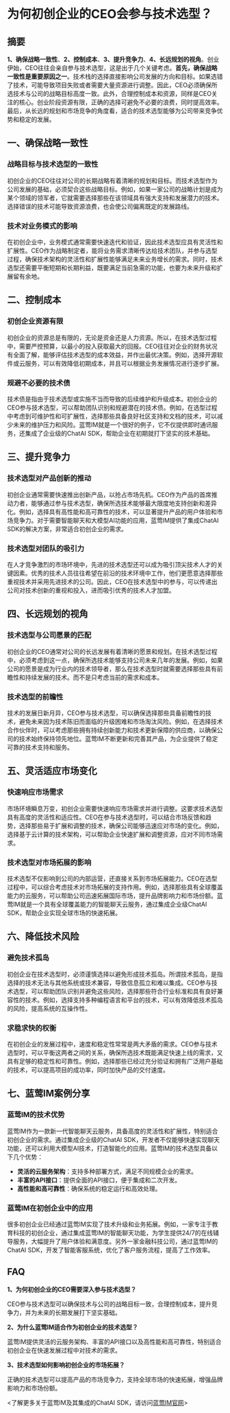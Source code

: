 # 为何初创企业的CEO会参与技术选型？


## 摘要

**1、确保战略一致性**、**2、控制成本**、**3、提升竞争力**、**4、长远规划的视角**。创业伊始，CEO往往会亲自参与技术选型，这是出于几个关键考虑。**首先，确保战略一致性是重要原因之一**。技术栈的选择直接影响公司发展的方向和目标。如果选错了技术，可能导致项目失败或者需要大量资源进行调整。因此，CEO必须确保所选技术与公司的战略目标高度一致。此外，合理控制成本和资源，同样是CEO关注的核心。创业阶段资源有限，正确的选择可避免不必要的浪费，同时提高效率。最后，从长远的规划和市场竞争的角度看，适合的技术选型能够为公司带来竞争优势和稳定的发展。 

## 一、确保战略一致性

### 战略目标与技术选型的一致性

初创企业的CEO往往对公司的长期战略有着清晰的规划和目标。而技术选型作为公司发展的基础，必须契合这些战略目标。例如，如果一家公司的战略计划是成为某个领域的领军者，它就需要选择那些在该领域具有强大支持和发展潜力的技术。选择错误的技术可能导致资源浪费，也会使公司偏离既定的发展路线。

### 技术对业务模式的影响

在初创企业中，业务模式通常需要快速迭代和验证，因此技术选型应具有灵活性和扩展性。CEO作为战略制定者，能将业务需求清晰传达给技术团队，并参与选型过程，确保技术架构的灵活性和扩展性能够满足未来业务增长的需求。同时，技术选型还需要平衡短期和长期利益，既要满足当前急需的功能，也要为未来升级和扩展留有余地。

## 二、控制成本

### 初创企业资源有限

初创企业的资源总是有限的，无论是资金还是人力资源。所以，在技术选型过程中，需要严控预算，以最小的投入获取最大的回报。CEO往往对企业的财务状况有全面了解，能够评估技术选型的成本效益，并作出最优决策。例如，选择开源软件或云服务，可以有效降低初期成本，并且可以根据业务发展情况进行逐步扩展。

### 规避不必要的技术债

技术债是指由于技术选型或实施不当而导致的后续维护和升级成本。初创企业的CEO参与技术选型，可以帮助团队识别和规避潜在的技术债。例如，在选型过程中考虑到可维护性和可扩展性，选择那些具备良好社区支持和文档的技术，可以减少未来的维护压力和风险。蓝莺IM就是一个很好的例子，它不仅提供即时通讯服务，还集成了企业级的ChatAI SDK，帮助企业在初期就打下坚实的技术基础。

## 三、提升竞争力

### 技术选型对产品创新的推动

初创企业通常需要快速推出创新产品，以抢占市场先机。CEO作为产品的首席推动力者，能够通过参与技术选型，确保所选技术能够最大限度地支持创新和差异化。例如，选择具有高性能和高可靠性的技术，可以显著提升产品的用户体验和市场竞争力。对于需要智能聊天和大模型AI功能的应用，蓝莺IM提供了集成ChatAI SDK的解决方案，非常适合初创企业的需求。

### 技术选型对团队的吸引力

在人才竞争激烈的市场环境中，先进的技术选型还可以成为吸引顶尖技术人才的关键因素。优秀的技术人员往往希望在前沿的技术环境中工作，他们更愿意选择那些重视技术并采用先进技术的公司。因此，CEO在技术选型中的参与，可以传递出公司对技术创新的重视和投入，进而吸引优秀的技术人才加盟。

## 四、长远规划的视角

### 技术选型与公司愿景的匹配

初创企业的CEO通常对公司的长远发展有着清晰的愿景和规划。在技术选型过程中，必须考虑到这一点，确保所选技术能够支持公司未来几年的发展。例如，如果公司的愿景是成为行业内的技术领导者，那么在技术选型时就需要选择那些具有前瞻性和持续发展的技术。而不是只考虑当前的需求和成本。

### 技术选型的前瞻性

技术的发展日新月异，CEO参与技术选型，可以确保选择那些具备前瞻性的技术，避免未来因为技术陈旧而面临的升级困难和市场淘汰风险。例如，在选择技术合作伙伴时，可以考虑那些拥有持续创新能力和技术更新保障的供应商，以确保公司的技术始终保持领先地位。蓝莺IM不断更新和完善其产品，为企业提供了稳定可靠的技术支持和服务。

## 五、灵活适应市场变化

### 快速响应市场需求

市场环境瞬息万变，初创企业需要快速响应市场需求并进行调整。这要求技术选型具有高度的灵活性和适应性。CEO在参与技术选型时，可以结合市场反馈和趋势，选择那些易于扩展和调整的技术，确保公司能够迅速应对市场的变化。例如，选择基于云计算的技术架构，可以帮助企业快速扩展和调整资源，应对不同市场需求。

### 技术选型对市场拓展的影响

技术选型不仅影响到公司的内部运营，还直接关系到市场拓展能力。CEO在选型过程中，可以综合考虑技术对市场拓展的支持作用。例如，选择那些具有全球覆盖能力的云服务，可以帮助公司迅速拓展国际市场，提升品牌影响力和市场份额。蓝莺IM就是一个具有全球覆盖能力的智能聊天云服务，通过集成企业级ChatAI SDK，帮助企业实现全球市场的快速拓展。

## 六、降低技术风险

### 避免技术孤岛

初创企业在技术选型时，必须谨慎选择以避免形成技术孤岛。所谓技术孤岛，是指选择的技术无法与其他系统或技术兼容，导致信息孤立和难以集成。CEO参与技术选型，可以帮助团队识别并避免这些风险，选择那些符合行业标准和具有良好兼容性的技术。例如，选择支持多种编程语言和平台的技术，可以有效降低技术孤岛的风险，提高系统的互操作性。

### 求稳求快的权衡

在初创企业的发展过程中，速度和稳定性常常是两大矛盾的需求。CEO参与技术选型时，可以平衡这两者之间的关系，确保所选技术既能满足快速上线的需求，又具有足够的稳定性和可靠性。例如，选择那些已经过充分验证和拥有广泛用户基础的技术，可以提高项目的成功率，同时加快产品的交付速度。

## 七、蓝莺IM案例分享

### 蓝莺IM的技术优势

蓝莺IM作为一款新一代智能聊天云服务，具备高度的灵活性和扩展性，特别适合初创企业的需求。通过集成企业级的ChatAI SDK，开发者不仅能够快速实现聊天功能，还可以利用大模型AI技术，打造智能化的应用。蓝莺IM的技术选型具备以下几个优势：

- **灵活的云服务架构**：支持多种部署方式，满足不同规模企业的需求。
- **丰富的API接口**：提供全面的API接口，便于集成和二次开发。
- **高性能和高可靠性**：确保系统的稳定运行和高效处理。
  
### 蓝莺IM在初创企业中的应用

很多初创企业已经通过蓝莺IM实现了技术升级和业务拓展。例如，一家专注于教育科技的初创企业，通过集成蓝莺IM的智能聊天功能，为学生提供24/7的在线辅导服务，大幅提升了用户体验和满意度。另外一家金融科技公司，通过蓝莺IM的ChatAI SDK，开发了智能客服系统，优化了客户服务流程，提高了工作效率。

## FAQ

**1、为何初创企业的CEO需要深入参与技术选型？**

CEO参与技术选型可以确保技术与公司的战略目标一致，合理控制成本，提升竞争力，并为未来的长期发展打下坚实基础。

**2、为什么蓝莺IM适合作为初创企业的技术选型？**

蓝莺IM提供灵活的云服务架构、丰富的API接口以及高性能和高可靠性，特别适合初创企业在快速发展过程中对技术的需求。

**3、技术选型如何影响初创企业的市场拓展？**

正确的技术选型可以提高产品的市场竞争力，支持全球市场的快速拓展，增强品牌影响力和市场份额。

<了解更多关于蓝莺IM及其集成的ChatAI SDK，请访问[蓝莺IM官网](https://www.lanyingim.com)>